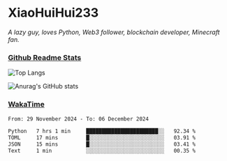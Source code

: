 # XiaoHuiHui233

*A lazy guy, loves Python, Web3 follower, blockchain developer, Minecraft fan.*

### [Github Readme Stats](https://github.com/anuraghazra/github-readme-stats)

![Top Langs](https://github-readme-stats.vercel.app/api/top-langs/?username=XiaoHuiHui233&layout=compact&theme=github_dark)

![Anurag's GitHub stats](https://github-readme-stats.vercel.app/api?username=XiaoHuiHui233&show_icons=true&theme=github_dark)

### [WakaTime](https://wakatime.com)

<!--START_SECTION:waka-->

```txt
From: 29 November 2024 - To: 06 December 2024

Python   7 hrs 1 min     ███████████████████████░░   92.34 %
TOML     17 mins         █░░░░░░░░░░░░░░░░░░░░░░░░   03.91 %
JSON     15 mins         █░░░░░░░░░░░░░░░░░░░░░░░░   03.41 %
Text     1 min           ░░░░░░░░░░░░░░░░░░░░░░░░░   00.35 %
```

<!--END_SECTION:waka-->
